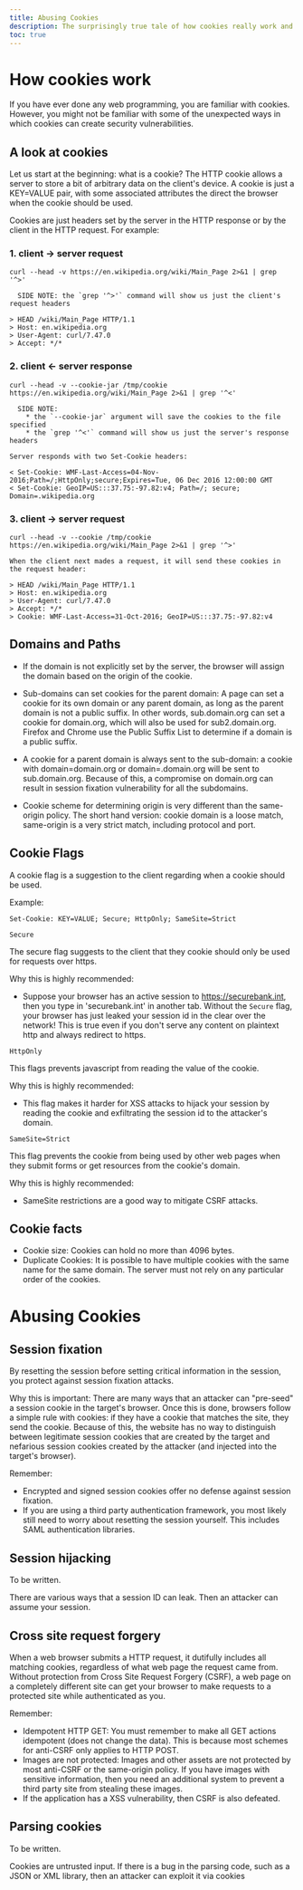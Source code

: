 ```yaml
---
title: Abusing Cookies
description: The surprisingly true tale of how cookies really work and all the ways in which they can be abused by attackers.
toc: true
---
```


# How cookies work

If you have ever done any web programming, you are familiar with cookies. However, you might not be familiar with some of the unexpected ways in which cookies can create security vulnerabilities.

## A look at cookies

Let us start at the beginning: what is a cookie? The HTTP cookie allows a server to store a bit of arbitrary data on the client's device. A cookie is just a KEY=VALUE pair, with some associated attributes the direct the browser when the cookie should be used.

Cookies are just headers set by the server in the HTTP response or by the client in the HTTP request. For example:

### 1. client -> server request

    curl --head -v https://en.wikipedia.org/wiki/Main_Page 2>&1 | grep '^>'

      SIDE NOTE: the `grep '^>'` command will show us just the client's request headers

    > HEAD /wiki/Main_Page HTTP/1.1
    > Host: en.wikipedia.org
    > User-Agent: curl/7.47.0
    > Accept: */*

### 2. client <- server response

    curl --head -v --cookie-jar /tmp/cookie https://en.wikipedia.org/wiki/Main_Page 2>&1 | grep '^<'

      SIDE NOTE:
        * the `--cookie-jar` argument will save the cookies to the file specified
        * the `grep '^<'` command will show us just the server's response headers

    Server responds with two Set-Cookie headers:

    < Set-Cookie: WMF-Last-Access=04-Nov-2016;Path=/;HttpOnly;secure;Expires=Tue, 06 Dec 2016 12:00:00 GMT
    < Set-Cookie: GeoIP=US:::37.75:-97.82:v4; Path=/; secure; Domain=.wikipedia.org

### 3. client -> server request

    curl --head -v --cookie /tmp/cookie https://en.wikipedia.org/wiki/Main_Page 2>&1 | grep '^>'

    When the client next mades a request, it will send these cookies in the request header:

    > HEAD /wiki/Main_Page HTTP/1.1
    > Host: en.wikipedia.org
    > User-Agent: curl/7.47.0
    > Accept: */*
    > Cookie: WMF-Last-Access=31-Oct-2016; GeoIP=US:::37.75:-97.82:v4

## Domains and Paths

* If the domain is not explicitly set by the server, the browser will assign the domain based on the origin of the cookie.

* Sub-domains can set cookies for the parent domain: A page can set a cookie for its own domain or any parent domain, as long as the parent domain is not a public suffix. In other words, sub.domain.org can set a cookie for domain.org, which will also be used for sub2.domain.org. Firefox and Chrome use the Public Suffix List to determine if a domain is a public suffix.

* A cookie for a parent domain is always sent to the sub-domain: a cookie with domain=domain.org or domain=.domain.org will be sent to sub.domain.org. Because of this, a compromise on domain.org can result in session fixation vulnerability for all the subdomains.

* Cookie scheme for determining origin is very different than the same-origin policy. The short hand version: cookie domain is a loose match, same-origin is a very strict match, including protocol and port.

## Cookie Flags

A cookie flag is a suggestion to the client regarding when a cookie should be used.

Example:

    Set-Cookie: KEY=VALUE; Secure; HttpOnly; SameSite=Strict

`Secure`

The secure flag suggests to the client that they cookie should only be used for requests over https.

Why this is highly recommended:

* Suppose your browser has an active session to https://securebank.int, then you type in 'securebank.int' in another tab. Without the `Secure` flag, your browser has just leaked your session id in the clear over the network! This is true even if you don't serve any content on plaintext http and always redirect to https.

`HttpOnly`

This flags prevents javascript from reading the value of the cookie.

Why this is highly recommended:

* This flag makes it harder for XSS attacks to hijack your session by reading the cookie and exfiltrating the session id to the attacker's domain.

`SameSite=Strict`

This flag prevents the cookie from being used by other web pages when they submit forms or get resources from the cookie's domain.

Why this is highly recommended:

* SameSite restrictions are a good way to mitigate CSRF attacks.

## Cookie facts

* Cookie size: Cookies can hold no more than 4096 bytes.
* Duplicate Cookies: It is possible to have multiple cookies with the same name for the same domain. The server must not rely on any particular order of the cookies.


# Abusing Cookies

## Session fixation

By resetting the session before setting critical information in the session, you protect against session fixation attacks.

Why this is important: There are many ways that an attacker can "pre-seed" a session cookie in the target's browser. Once this is done, browsers follow a simple rule with cookies: if they have a cookie that matches the site, they send the cookie. Because of this, the website has no way to distinguish between legitimate session cookies that are created by the target and nefarious session cookies created by the attacker (and injected into the target's browser).

Remember:

* Encrypted and signed session cookies offer no defense against session fixation.
* If you are using a third party authentication framework, you most likely still need to worry about resetting the session yourself. This includes SAML authentication libraries.

## Session hijacking

To be written.

There are various ways that a session ID can leak. Then an attacker can assume your session.

## Cross site request forgery

When a web browser submits a HTTP request, it dutifully includes all matching cookies, regardless of what web page the request came from. Without protection from Cross Site Request Forgery (CSRF), a web page on a completely different site can get your browser to make requests to a protected site while authenticated as you.

Remember:

* Idempotent HTTP GET: You must remember to make all GET actions idempotent (does not change the data). This is because most schemes for anti-CSRF only applies to HTTP POST.
* Images are not protected: Images and other assets are not protected by most anti-CSRF or the same-origin policy. If you have images with sensitive information, then you need an additional system to prevent a third party site from stealing these images.
* If the application has a XSS vulnerability, then CSRF is also defeated.

## Parsing cookies

To be written.

Cookies are untrusted input. If there is a bug in the parsing code, such as a JSON or XML library, then an attacker can exploit it via cookies
